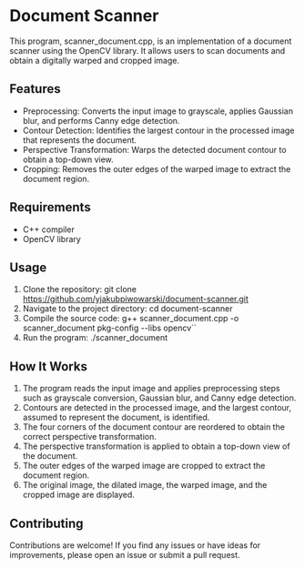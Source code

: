# Document Scanner
This program, scanner_document.cpp, is an implementation of a document scanner using the OpenCV library. It allows users to scan documents and obtain a digitally warped and cropped image.

## Features
- Preprocessing: Converts the input image to grayscale, applies Gaussian blur, and performs Canny edge detection.
- Contour Detection: Identifies the largest contour in the processed image that represents the document.
- Perspective Transformation: Warps the detected document contour to obtain a top-down view.
- Cropping: Removes the outer edges of the warped image to extract the document region.

## Requirements
- C++ compiler
- OpenCV library

## Usage
1. Clone the repository: git clone https://github.com/yjakubpiwowarski/document-scanner.git
2. Navigate to the project directory: cd document-scanner
3. Compile the source code: g++ scanner_document.cpp -o scanner_document pkg-config --libs opencv``
4. Run the program: ./scanner_document

## How It Works
1. The program reads the input image and applies preprocessing steps such as grayscale conversion, Gaussian blur, and Canny edge detection.
2. Contours are detected in the processed image, and the largest contour, assumed to represent the document, is identified.
3. The four corners of the document contour are reordered to obtain the correct perspective transformation.
4. The perspective transformation is applied to obtain a top-down view of the document.
5. The outer edges of the warped image are cropped to extract the document region.
6. The original image, the dilated image, the warped image, and the cropped image are displayed.

## Contributing
Contributions are welcome! If you find any issues or have ideas for improvements, please open an issue or submit a pull request.
